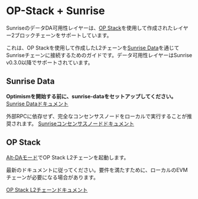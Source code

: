# OP-Stack + Sunrise

SunriseのデータDA可用性レイヤーは、[OP Stack](https://github.com/ethereum-optimism/optimism)を使用して作成されたレイヤー2ブロックチェーンをサポートしています。

これは、OP Stackを使用して作成したL2チェーンを[Sunrise Data](https://github.com/sunriselayer/sunrise-data)を通じてSunriseチェーンに接続するためのガイドです。データ可用性レイヤーはSunrise v0.3.0以降でサポートされています。

## Sunrise Data

**Optimismを開始する前に、sunrise-dataをセットアップしてください。**
[Sunrise Dataドキュメント](./sunrise-data.md)

外部RPCに依存せず、完全なコンセンサスノードをローカルで実行することが推奨されます。
[Sunriseコンセンサスノードドキュメント](../../../node/types/consensus/README.md)

## OP Stack

[Alt-DAモード](https://docs.optimism.io/operators/chain-operators/features/alt-da-mode)でOP Stack L2チェーンを起動します。

最新のドキュメントに従ってください。要件を満たすために、ローカルのEVMチェーンが必要になる場合があります。

[OP Stack L2チェーンドキュメント](./op-stack.md)